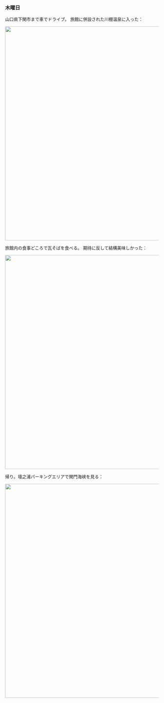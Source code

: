 ### 木曜日

山口県下関市まで車でドライブ。
旅館に併設された川棚温泉に入った：

<img src="https://i.imgur.com/pQ5x2Cw.jpeg" width="700">

旅館内の食事どころで瓦そばを食べる。
期待に反して結構美味しかった：

<img src="https://i.imgur.com/gSNMosS.jpeg" width="700">

帰り。壇之浦パーキングエリアで関門海峡を見る：

<img src="https://i.imgur.com/nuRXp4A.jpeg" width="700">
